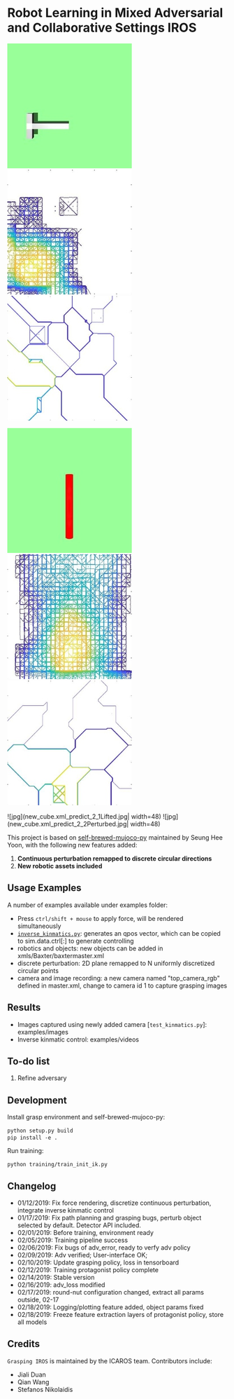 # Robot Learning in Mixed Adversarial and Collaborative Settings IROS

![jpg](1.jpg)
![jpg](1_1_resized.jpg)
![jpg](1_model_approx.jpg)

![jpg](2.jpg)
![jpg](2_1_resized.jpg)
![jpg](2_model_approx.jpg)

![jpg](new_cube.xml_predict_2_1Lifted.jpg| width=48)
![jpg](new_cube.xml_predict_2_2Perturbed.jpg| width=48)


This project is based on [self-brewed-mujoco-py](https://github.com/davidsonic/self_brewed_mujoco_py) maintained by Seung Hee Yoon, with the following new features added:

1. **Continuous perturbation remapped to discrete circular directions**
2. **New robotic assets included**



## Usage Examples

A number of examples available under examples folder:
- Press `ctrl/shift + mouse` to apply force, will be rendered simultaneously
- [`inverse_kinmatics.py`](./examples/inverse_kinmatics.py): generates an qpos vector, which can be copied to sim.data.ctrl[:] to generate controlling
- robotics and objects: new objects can be added in xmls/Baxter/baxtermaster.xml
- discrete perturbation: 2D plane remapped to N uniformly discretized circular points
- camera and image recording: a new camera named "top_camera_rgb" defined in master.xml, change to camera id 1 to capture grasping images


## Results

- Images captured using newly added camera [`test_kinmatics.py`]: examples/images
- Inverse kinmatic control: examples/videos


## To-do list
1. Refine adversary


## Development

Install grasp environment and self-brewed-mujoco-py:

```
python setup.py build
pip install -e . 
```
Run training:

```
python training/train_init_ik.py
```


## Changelog

- 01/12/2019: Fix force rendering, discretize continuous perturbation, integrate inverse kinmatic control
- 01/17/2019: Fix path planning and grasping bugs, perturb object selected by default. Detector API included.
- 02/01/2019: Before training, environment ready
- 02/05/2019: Training pipeline success
- 02/06/2019: Fix bugs of adv_error, ready to verfy adv policy
- 02/09/2019: Adv verified; User-interface OK;
- 02/10/2019: Update grasping policy, loss in tensorboard
- 02/12/2019: Training protagonist policy complete
- 02/14/2019: Stable version
- 02/16/2019: adv_loss modified
- 02/17/2019: round-nut configuration changed, extract all params outside, 02-17
- 02/18/2019: Logging/plotting feature added, object params fixed
- 02/18/2019: Freeze feature extraction layers of protagonist policy, store all models

## Credits

`Grasping IROS` is maintained by the ICAROS team. Contributors include:

- Jiali Duan
- Qian Wang
- Stefanos Nikolaidis
